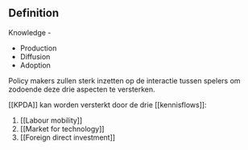 ## Definition
Knowledge -
- Production
- Diffusion
- Adoption

Policy makers zullen sterk inzetten op de interactie tussen spelers om zodoende deze drie aspecten te versterken.

[[KPDA]] kan worden versterkt door de drie [[kennisflows]]:
1. [[Labour mobility]]
2. [[Market for technology]]
3. [[Foreign direct investment]]
